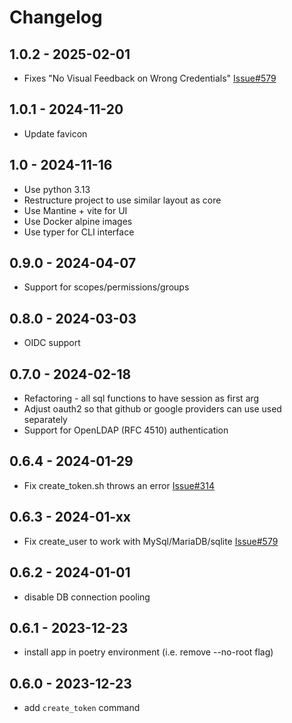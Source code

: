 # Changelog


## 1.0.2 - 2025-02-01

 - Fixes "No Visual Feedback on Wrong Credentials" [Issue#579](https://github.com/papermerge/papermerge-core/issues/579)

## 1.0.1 - 2024-11-20

- Update favicon

## 1.0 - 2024-11-16

- Use python 3.13
- Restructure project to use similar layout as core
- Use Mantine + vite for UI
- Use Docker alpine images
- Use typer for CLI interface

## 0.9.0 - 2024-04-07

- Support for scopes/permissions/groups

## 0.8.0 - 2024-03-03

- OIDC support

## 0.7.0 - 2024-02-18

- Refactoring - all sql functions to have session as first arg
- Adjust oauth2 so that github or google providers can use used separately
- Support for OpenLDAP (RFC 4510) authentication


## 0.6.4 - 2024-01-29

- Fix create_token.sh throws an error [Issue#314](https://github.com/papermerge/papermerge-core/issues/314)

## 0.6.3 - 2024-01-xx

- Fix create_user to work with MySql/MariaDB/sqlite [Issue#579](https://github.com/ciur/papermerge/issues/579)

## 0.6.2 - 2024-01-01

- disable DB connection pooling


## 0.6.1 - 2023-12-23

- install app in poetry environment (i.e. remove --no-root flag)

## 0.6.0 - 2023-12-23

- add `create_token` command
